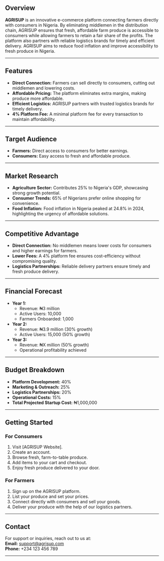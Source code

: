 ## Overview

**AGRISUP** is an innovative e-commerce platform connecting farmers directly with consumers in Nigeria. By eliminating middlemen in the distribution chain, AGRISUP ensures that fresh, affordable farm produce is accessible to consumers while allowing farmers to retain a fair share of the profits. The platform also partners with reliable logistics brands for timely and efficient delivery. AGRISUP aims to reduce food inflation and improve accessibility to fresh produce in Nigeria.

---

## Features

- **Direct Connection:** Farmers can sell directly to consumers, cutting out middlemen and lowering costs.
- **Affordable Pricing:** The platform eliminates extra margins, making produce more affordable.
- **Efficient Logistics:** AGRISUP partners with trusted logistics brands for timely delivery.
- **4% Platform Fee:** A minimal platform fee for every transaction to maintain affordability.

---

## Target Audience

- **Farmers:** Direct access to consumers for better earnings.
- **Consumers:** Easy access to fresh and affordable produce.

---

## Market Research

- **Agriculture Sector:** Contributes 25% to Nigeria's GDP, showcasing strong growth potential.
- **Consumer Trends:** 65% of Nigerians prefer online shopping for convenience.
- **Food Inflation:** Food inflation in Nigeria peaked at 24.8% in 2024, highlighting the urgency of affordable solutions.

---

## Competitive Advantage

- **Direct Connection:** No middlemen means lower costs for consumers and higher earnings for farmers.
- **Lower Fees:** A 4% platform fee ensures cost-efficiency without compromising quality.
- **Logistics Partnerships:** Reliable delivery partners ensure timely and fresh produce delivery.

---

## Financial Forecast

- **Year 1:**  
  - Revenue: ₦3 million  
  - Active Users: 10,000  
  - Farmers Onboarded: 1,000  
- **Year 2:**  
  - Revenue: ₦3.9 million (30% growth)  
  - Active Users: 15,000 (50% growth)
- **Year 3:**  
  - Revenue: ₦X million (50% growth)  
  - Operational profitability achieved

---

## Budget Breakdown

- **Platform Development:** 40%
- **Marketing & Outreach:** 25%
- **Logistics Partnerships:** 20%
- **Operational Costs:** 15%
- **Total Projected Startup Cost:** ₦1,000,000

---

## Getting Started

### For Consumers

1. Visit [AGRISUP Website].
2. Create an account.
3. Browse fresh, farm-to-table produce.
4. Add items to your cart and checkout.
5. Enjoy fresh produce delivered to your door.

### For Farmers

1. Sign up on the AGRISUP platform.
2. List your produce and set your prices.
3. Connect directly with consumers and sell your goods.
4. Deliver your produce with the help of our logistics partners.

---

## Contact

For support or inquiries, reach out to us at:  
**Email:** support@agrisup.com  
**Phone:** +234 123 456 789

---
